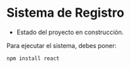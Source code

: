 <h1>Sistema de Registro</h1>

- Estado del proyecto en construcción.

Para ejecutar el sistema, debes poner:

```npm install react```
